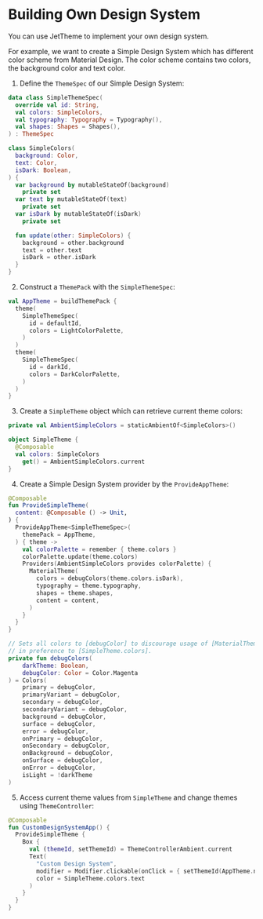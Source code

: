 # Building Own Design System

You can use JetTheme to implement your own design system.

For example, we want to create a Simple Design System which has different color scheme from Material Design.
The color scheme contains two colors, the background color and text color.

1. Define the `ThemeSpec` of our Simple Design System:

```kotlin
data class SimpleThemeSpec(
  override val id: String,
  val colors: SimpleColors,
  val typography: Typography = Typography(),
  val shapes: Shapes = Shapes(),
) : ThemeSpec

class SimpleColors(
  background: Color,
  text: Color,
  isDark: Boolean,
) {
  var background by mutableStateOf(background)
    private set
  var text by mutableStateOf(text)
    private set
  var isDark by mutableStateOf(isDark)
    private set

  fun update(other: SimpleColors) {
    background = other.background
    text = other.text
    isDark = other.isDark
  }
}
```

2. Construct a `ThemePack` with the `SimpleThemeSpec`:

```kotlin
val AppTheme = buildThemePack {
  theme(
    SimpleThemeSpec(
      id = defaultId,
      colors = LightColorPalette,
    )
  )
  theme(
    SimpleThemeSpec(
      id = darkId,
      colors = DarkColorPalette,
    )
  )
}
```

3. Create a `SimpleTheme` object which can retrieve current theme colors:

```kotlin
private val AmbientSimpleColors = staticAmbientOf<SimpleColors>()

object SimpleTheme {
  @Composable
  val colors: SimpleColors
    get() = AmbientSimpleColors.current
}
```

4. Create a Simple Design System provider by the `ProvideAppTheme`:

```kotlin
@Composable
fun ProvideSimpleTheme(
  content: @Composable () -> Unit,
) {
  ProvideAppTheme<SimpleThemeSpec>(
    themePack = AppTheme,
  ) { theme ->
    val colorPalette = remember { theme.colors }
    colorPalette.update(theme.colors)
    Providers(AmbientSimpleColors provides colorPalette) {
      MaterialTheme(
        colors = debugColors(theme.colors.isDark),
        typography = theme.typography,
        shapes = theme.shapes,
        content = content,
      )
    }
  }
}

// Sets all colors to [debugColor] to discourage usage of [MaterialTheme.colors]
// in preference to [SimpleTheme.colors].
private fun debugColors(
    darkTheme: Boolean,
    debugColor: Color = Color.Magenta
) = Colors(
    primary = debugColor,
    primaryVariant = debugColor,
    secondary = debugColor,
    secondaryVariant = debugColor,
    background = debugColor,
    surface = debugColor,
    error = debugColor,
    onPrimary = debugColor,
    onSecondary = debugColor,
    onBackground = debugColor,
    onSurface = debugColor,
    onError = debugColor,
    isLight = !darkTheme
)
```

5. Access current theme values from `SimpleTheme` and change themes using `ThemeController`:

```kotlin
@Composable
fun CustomDesignSystemApp() {
  ProvideSimpleTheme {
    Box {
      val (themeId, setThemeId) = ThemeControllerAmbient.current
      Text(
        "Custom Design System",
        modifier = Modifier.clickable(onClick = { setThemeId(AppTheme.nextThemeId(themeId)) }),
        color = SimpleTheme.colors.text
      )
    }
  }
}
```

